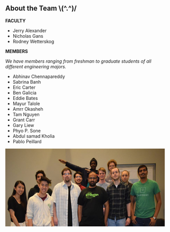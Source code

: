 ## About the Team \\(^.^)/
**FACULTY**

- Jerry Alexander
- Nicholas Gans 
- Rodney Wetterskog


**MEMBERS**

 *We have members ranging from freshman to graduate students of all different engineering majors.*

- Abhinav Chennapareddy
- Sabrina Banh 
- Eric Carter
- Ben Galicia 
- Eddie Bates
- Mayur Talole
- Amrr Okasheh
- Tam Nguyen
- Grant Carr
- Gary Liew
- Phyo P. Sone
- Abdul samad Kholia
- Pablo Peillard

![Image](assets/images/Robosub_Team.png)